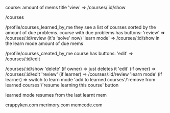 course:
   amount of mems
   title
  'view'   => /courses/:id/show

/courses

/profile/courses_learned_by_me
they see a list of courses sorted by the amount of due problems.
course with due problems has buttons:
  'review'     => /courses/:id/review (it's 'solve' now)
  'learn mode' => /courses/:id/show in the learn mode
  amount of due mems

/profile/courses_created_by_me
course has buttons:
  'edit'   => /courses/:id/edit


/courses/:id/show
  'delete' (if owner) => just deletes it
  'edit'   (if owner) => /courses/:id/edit
  'review'     (if learner) => /courses/:id/review
  'learn mode' (if learner) => switch to learn mode
  'add to learned courses'/'remove from learned courses'/'resume learning this course' button

learned mode resumes from the last learnt mem


crappyken.com
merimory.com
memcode.com

